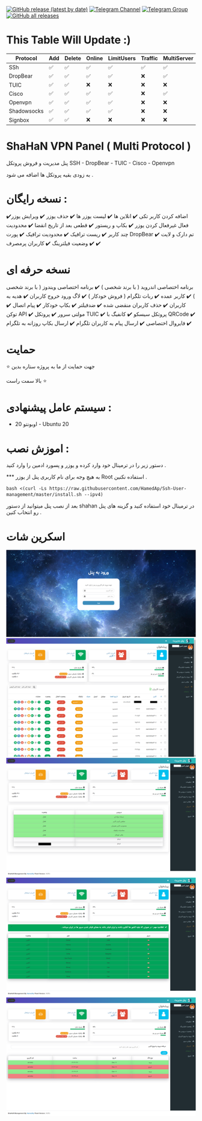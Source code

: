  [![GitHub release (latest by date)](https://img.shields.io/github/v/release/HamedAp/Ssh-User-management)](https://github.com/HamedAp/Ssh-User-management/releases/latest) 
[![Telegram Channel](https://img.shields.io/endpoint?label=Channel&style=flat-square&url=https%3A%2F%2Ftg.sumanjay.workers.dev%2FShaHaNPanel&color=blue)](https://t.me/ShaHaNPanel)
[![Telegram Group](https://img.shields.io/endpoint?color=neon&label=Support%20Group&style=flat-square&url=https%3A%2F%2Ftg.sumanjay.workers.dev%2Fshahanpanel_gp)](https://t.me/shahanpanel_gp)
[![GitHub all releases](https://img.shields.io/github/downloads/HamedAp/Ssh-User-management/total?label=total%20downloads)](https://github.com/HamedAp/Ssh-User-management/releases/latest)

# This Table Will Update :)
Protocol | Add | Delete | Online | LimitUsers | Traffic | MultiServer | Backup | API | Qrcode 
--- | --- | --- | --- |--- |--- |--- |--- |--- |--- 
SSh | ✅ | ✅ | ✅ | ✅ | ✅ | ✅ | ✅ | ✅ | ✅ 
DropBear | ✅ | ✅ | ✅ | ✅ | ❌ | ✅ | ✅ | ✅ | ✅ 
TUIC | ✅ | ✅ | ❌ | ❌ | ❌ | ❌ | ✅ | ❌ | ✅ 
Cisco | ✅ | ✅ | ✅ | ✅ | ❌ | ✅ | ✅ | ❌ | ❌ 
Openvpn | ✅ | ✅ | ✅ | ✅ | ❌ | ❌ | ✅ | ❌ | ❌
Shadowsocks | ✅ | ✅ | ✅ | ✅ | ❌ | ❌ | ✅ | ❌ | ✅ 
Signbox | ✅ | ✅ | ❌ | ❌ | ❌ | ❌ | ❌ | ✅ | ✅ 

# ShaHaN VPN Panel ( Multi Protocol )

پنل مدیریت و فروش پروتکل SSH - DropBear - TUIC - Cisco - Openvpn

به زودی بقیه پروتکل ها اضافه می شود .


# نسخه رایگان :

اضافه کردن کاربر تکی ✔️
انلاین ها ✔️
لیست یوزر ها ✔️
حذف یوزر ✔️
ویرایش یوزر✔️
فعال غیرفعال کردن یوزر ✔️
بکاپ و ریستور ✔️
قطعی بعد از تاریخ انقضا ✔️
محدودیت چند کاربر ✔️
ریست ترافیک ✔️
محدودیت ترافیک ✔️
پورت DropBear ✔️
تم دارک و لایت ✔️
وضعیت فیلترینگ ✔️
کاربران پرمصرف ✔️




# نسخه حرفه ای 

برنامه اختصاصی اندروید ( با برند شخصی ) ✔️
برنامه اختصاصی ویندوز ( با برند شخصی ) ✔️
کاربر عمده ✔️
ربات تلگرام ( فروش خودکار ) ✔️
لاگ ورود خروج کاربران ✔️
هدیه به کاربران ✔️
حذف کاربران منقضی شده ✔️
ضدفیلتر ✔️
بکاپ خودکار ✔️
پیام اتصال ✔️
توکن API ✔️
مولتی سرور ✔️
پروتکل TUIC ✔️
پروتکل سیسکو ✔️
کانفیگ با QRCode ✔️
فایروال اختصاصی ✔️
ارسال پیام به کاربران تلگرام ✔️
ارسال بکاپ روزانه به تلگرام ✔️






 # حمایت 
 
  ⭐️ جهت حمایت از ما به پروژه ستاره بدین

بالا سمت راست ⭐️

# سیستم عامل پیشنهادی : 

- اوبونتو 20 - Ubuntu 20


 
# اموزش نصب :

دستور زیر را در ترمینال خود وارد کرده و یوزر و پسورد ادمین را وارد کنید .

*** به هیچ وجه برای نام کاربری پنل از یوزر Root استفاده نکنین .

````
bash <(curl -Ls https://raw.githubusercontent.com/HamedAp/Ssh-User-management/master/install.sh --ipv4)
````

بعد از نصب پنل میتوانید از دستور shahan در ترمینال خود استفاده کنید و گزینه های پنل رو انتخاب کنین . 






# اسکرین شات
![](screenshot/login.png)
![](screenshot/index.png)
![](screenshot/status.png)
![](screenshot/filter.png)
![](screenshot/userlog.png)


